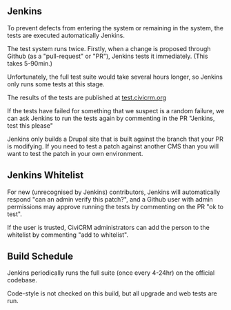 ## Jenkins

To prevent defects from entering the system or remaining in the system, 
the tests are executed automatically Jenkins. 

The test system runs twice. Firstly, when a change is proposed through Github 
(as a "pull-request" or "PR"), Jenkins tests it immediately. (This takes 5-90min.) 

Unfortunately, the full test suite would take several hours longer, so Jenkins 
only runs some tests at this stage. 

The results of the tests are published at [test.civicrm.org][jenkins-test-results]

If the tests have failed for something that we suspect is a random failure, we
can ask Jenkins to run the tests again by commenting in the PR "Jenkins, test
this please" 

Jenkins only builds a Drupal site that is built against the branch that your
PR is modifying.  If you need to test a patch against another CMS than you
will want to test the patch in your own environment.

## Jenkins Whitelist 

For new (unrecognised by Jenkins) contributors, Jenkins will automatically
respond "can an admin verify this patch?", and a Github user with admin
permissions may approve running the tests by commenting on the PR "ok to test".

If the user is trusted, CiviCRM administrators can add the person to the
whitelist by commenting "add to whitelist".

## Build Schedule

Jenkins periodically runs the full suite (once every 4-24hr) on the official 
codebase.
 
Code-style is not checked on this build, but all upgrade and web tests are run.

[jenkins-test-results]: https://test.civicrm.org/
[civilint]: dev-tools/civilint.md
[testing-readme]: https://github.com/civicrm/civicrm-core/blob/master/tests/README.md
